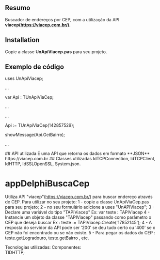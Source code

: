 ﻿## Resumo
Buscador de endereços por CEP, com a utilização da API **viacep(https://viacep.com.br/)**.
## Installation
Copie a classe **UnApiViacep.pas** para seu projeto.
## Exemplo de código
<p>uses UnApiViacep;</p>
<p>...</p>
<p>var Api : TUnApiViaCep;</p>
<p>...</p>
<p>...</p>
<p>Api := TUnApiViaCep(142857529); </p>
<p>showMessage(Api.GetBairro);</p>
<p>...</p>
## API utilizada
É uma API que retorna os dados em formato **JSON** https://viacep.com.br
## Classes utilizadas
IdTCPConnection, IdTCPClient, IdHTTP, IdSSLOpenSSL, System.json.  
























# appDelphiBuscaCep
Utiliza API "viacep"(https://viacep.com.br/) para buscar endereço através de CEP.
Para utilizar no seu projeto: 
1 - copie a classe UnApiViaCep.pas para seu projeto; 
2 - no seu formulário adicione a uses "UnAPIViacep"; 
3 - Declare uma variável do tipo "TAPIViacep" Ex: var teste : TAPIViacep 
4 - Instancie um objeto da classe "TAPIViacep" passando como parâmetro o CEP que deseja buscar Ex : teste := TAPIViacep.Create('17852145'); 
4 - A resposta do servidor da API pode ser '200' se deu tudo certo ou '400' se o CEP não foi encontrado ou se não existe. 
5 - Para pegar os dados do CEP : teste.getLogradouro, teste.getBairro , etc.

Tecnologias utilizadas:
Componentes:  
TIDHTTP;

